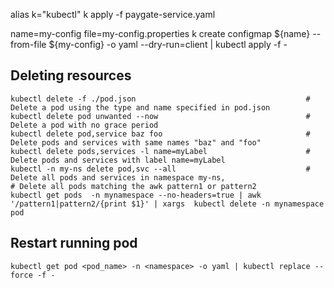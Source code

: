 alias k="kubectl"
k apply -f paygate-service.yaml

name=my-config
file=my-config.properties
k create configmap ${name} --from-file ${my-config} -o yaml --dry-run=client | kubectl apply -f -

## Deleting resources

```shell
kubectl delete -f ./pod.json                                      # Delete a pod using the type and name specified in pod.json
kubectl delete pod unwanted --now                                 # Delete a pod with no grace period
kubectl delete pod,service baz foo                                # Delete pods and services with same names "baz" and "foo"
kubectl delete pods,services -l name=myLabel                      # Delete pods and services with label name=myLabel
kubectl -n my-ns delete pod,svc --all                             # Delete all pods and services in namespace my-ns,
# Delete all pods matching the awk pattern1 or pattern2
kubectl get pods  -n mynamespace --no-headers=true | awk '/pattern1|pattern2/{print $1}' | xargs  kubectl delete -n mynamespace pod
```

## Restart running pod
```shell
kubectl get pod <pod_name> -n <namespace> -o yaml | kubectl replace --force -f -
```